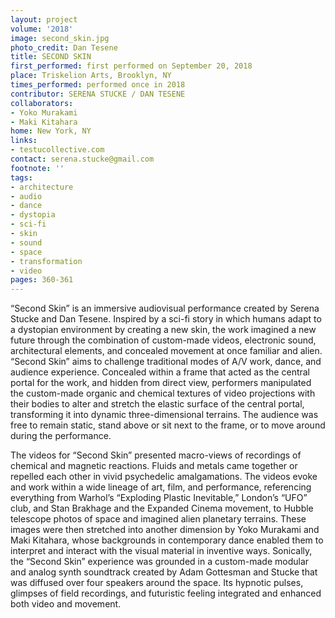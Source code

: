 ```yaml
---
layout: project
volume: '2018'
image: second_skin.jpg
photo_credit: Dan Tesene
title: SECOND SKIN
first_performed: first performed on September 20, 2018
place: Triskelion Arts, Brooklyn, NY
times_performed: performed once in 2018
contributor: SERENA STUCKE / DAN TESENE
collaborators:
- Yoko Murakami
- Maki Kitahara
home: New York, NY
links:
- testucollective.com
contact: serena.stucke@gmail.com
footnote: ''
tags:
- architecture
- audio
- dance
- dystopia
- sci-fi
- skin
- sound
- space
- transformation
- video
pages: 360-361
---
```




“Second Skin” is an immersive audiovisual performance created by Serena Stucke and Dan Tesene. Inspired by a sci-fi story in which humans adapt to a dystopian environment by creating a new skin, the work imagined a new future through the combination of custom-made videos, electronic sound, architectural elements, and concealed movement at once familiar and alien. “Second Skin” aims to challenge traditional modes of A/V work, dance, and audience experience. Concealed within a frame that acted as the central portal for the work, and hidden from direct view, performers manipulated the custom-made organic and chemical textures of video projections with their bodies to alter and stretch the elastic surface of the central portal, transforming it into dynamic three-dimensional terrains. The audience was free to remain static, stand above or sit next to the frame, or to move around during the performance.

The videos for “Second Skin” presented macro-views of recordings of chemical and magnetic reactions. Fluids and metals came together or repelled each other in vivid psychedelic amalgamations. The videos evoke and work within a wide lineage of art, film, and performance, referencing everything from Warhol’s “Exploding Plastic Inevitable,” London’s “UFO” club, and Stan Brakhage and the Expanded Cinema movement, to Hubble telescope photos of space and imagined alien planetary terrains. These images were then stretched into another dimension by Yoko Murakami and Maki Kitahara, whose backgrounds in contemporary dance enabled them to interpret and interact with the visual material in inventive ways. Sonically, the “Second Skin” experience was grounded in a custom-made modular and analog synth soundtrack created by Adam Gottesman and Stucke that was diffused over four speakers around the space. Its hypnotic pulses, glimpses of field recordings, and futuristic feeling integrated and enhanced both video and movement.
